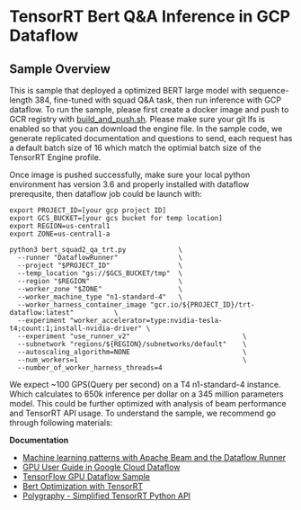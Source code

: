 # TensorRT Bert Q&A Inference in GCP Dataflow

## Sample Overview

This is sample that deployed a optimized BERT large model with sequence-length 384, fine-tuned with squad Q&A task, then run inference with GCP dataflow. To run the sample, please first create a docker image and push to GCR registry with [build_and_push.sh](build_and_push.sh). Please make sure your git lfs is enabled so that you can download the engine file. In the sample code, we generate replicated documentation and questions to send, each request has a default batch size of 16 which match the optimial batch size of the TensorRT Engine profile. 

Once image is pushed successfully, make sure your local python environment has version 3.6 and properly installed with dataflow prerequsite, then dataflow job could be launch with:
```
export PROJECT_ID=[your gcp project ID]
export GCS_BUCKET=[your gcs bucket for temp location]
export REGION=us-central1
export ZONE=us-central1-a

python3 bert_squad2_qa_trt.py             \
  --runner "DataflowRunner"               \
  --project "$PROJECT_ID"                 \
  --temp_location "gs://$GCS_BUCKET/tmp"  \
  --region "$REGION"                      \
  --worker_zone "$ZONE"                   \
  --worker_machine_type "n1-standard-4"   \
  --worker_harness_container_image "gcr.io/${PROJECT_ID}/trt-dataflow:latest"          \
  --experiment "worker_accelerator=type:nvidia-tesla-t4;count:1;install-nvidia-driver" \
  --experiment "use_runner_v2"                            \
  --subnetwork "regions/${REGION}/subnetworks/default"    \
  --autoscaling_algorithm=NONE                            \
  --num_workers=1                                         \
  --number_of_worker_harness_threads=4  
```

We expect ~100 GPS(Query per second) on a T4 n1-standard-4 instance. Which calculates to 650k inference per dollar on a 345 million parameters model. This could be further optimized with analysis of beam performance and TensorRT API usage. To understand the sample, we recommend go through following materials:

**Documentation**
- [Machine learning patterns with Apache Beam and the Dataflow Runner](https://cloud.google.com/blog/products/data-analytics/ml-inference-in-dataflow-pipelines)
- [GPU User Guide in Google Cloud Dataflow](https://cloud.google.com/dataflow/docs/guides/using-gpus)
- [TensorFlow GPU Dataflow Sample](https://cloud.google.com/dataflow/docs/samples/satellite-images-gpus)
- [Bert Optimization with TensorRT](https://github.com/NVIDIA/TensorRT/tree/master/demo/BERT)
- [Polygraphy - Simplified TensorRT Python API](https://github.com/NVIDIA/TensorRT/tree/master/tools/Polygraphy)
